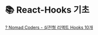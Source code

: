 # 📚 React-Hooks 기초
[? Nomad Coders - 실전형 리액트 Hooks 10개 ](https://nomadcoders.co/react-hooks-introduction/lobby)
<br/>